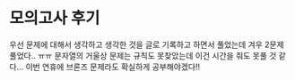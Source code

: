 # 모의고사 후기
우선 문제에 대해서 생각하고 생각한 것을 글로 기록하고 하면서 풀었는데 겨우 2문제 풀었다.. ㅠㅠ
문자열의 거울상 문제는 규칙도 못찾았는데 이건 시간을 줘도 못풀 것 같다...
이번 연휴에 브론즈 문제라도 확실하게 공부해야겠다!!
